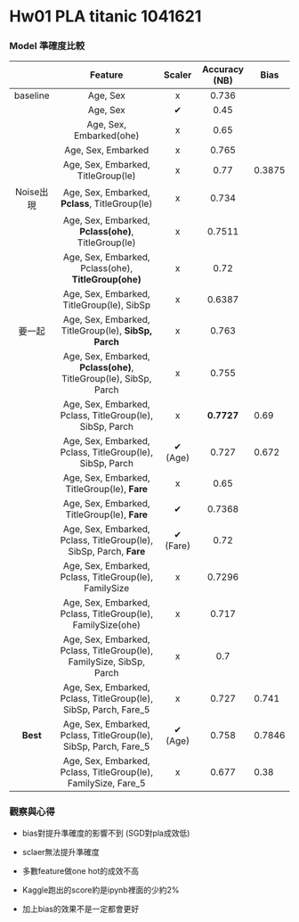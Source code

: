 # Hw01 PLA titanic 1041621

### Model 準確度比較

|          | Feature                                                              | Scaler    | Accuracy (NB) | Bias   |
|:--------:|:--------------------------------------------------------------------:|:---------:|:-------------:| ------ |
| baseline | Age, Sex                                                             | x         | 0.736         |        |
|          | Age, Sex                                                             | ✔︎        | 0.45          |        |
|          | Age, Sex, Embarked(ohe)                                              | x         | 0.65          |        |
|          | Age, Sex, Embarked                                                   | x         | 0.765         |        |
|          | Age, Sex, Embarked, TitleGroup(le)                                   | x         | 0.77          | 0.3875 |
| Noise出現  | Age, Sex, Embarked, **Pclass**, TitleGroup(le)                       | x         | 0.734         |        |
|          | Age, Sex, Embarked, **Pclass(ohe)**, TitleGroup(le)                  | x         | 0.7511        |        |
|          | Age, Sex, Embarked, Pclass(ohe), **TitleGroup(ohe)**                 | x         | 0.72          |        |
|          | Age, Sex, Embarked, TitleGroup(le), SibSp                            | x         | 0.6387        |        |
| 要一起      | Age, Sex, Embarked, TitleGroup(le), **SibSp, Parch**                 | x         | 0.763         |        |
|          | Age, Sex, Embarked, **Pclass(ohe)**, TitleGroup(le), SibSp, Parch    | x         | 0.755         |        |
|          | Age, Sex, Embarked, Pclass, TitleGroup(le), SibSp, Parch             | x         | **0.7727**    | 0.69   |
|          | Age, Sex, Embarked, Pclass, TitleGroup(le), SibSp, Parch             | ✔︎ (Age)  | 0.727         | 0.672  |
|          | Age, Sex, Embarked, TitleGroup(le), **Fare**                         | x         | 0.65          |        |
|          | Age, Sex, Embarked, TitleGroup(le), **Fare**                         | ✔︎        | 0.7368        |        |
|          | Age, Sex, Embarked, Pclass, TitleGroup(le), SibSp, Parch, **Fare**   | ✔︎ (Fare) | 0.72          |        |
|          | Age, Sex, Embarked, Pclass, TitleGroup(le), FamilySize               | x         | 0.7296        |        |
|          | Age, Sex, Embarked, Pclass, TitleGroup(le), FamilySize(ohe)          | x         | 0.717         |        |
|          | Age, Sex, Embarked, Pclass, TitleGroup(le), FamilySize, SibSp, Parch | x         | 0.7           |        |
|          | Age, Sex, Embarked, Pclass, TitleGroup(le), SibSp, Parch, Fare_5     | x         | 0.727         | 0.741  |
| **Best** | Age, Sex, Embarked, Pclass, TitleGroup(le), SibSp, Parch, Fare_5     | ✔︎ (Age)  | 0.758         | 0.7846 |
|          | Age, Sex, Embarked, Pclass, TitleGroup(le), FamilySize, Fare_5       | x         | 0.677         | 0.38   |

### 觀察與心得

* bias對提升準確度的影響不到 (SGD對pla成效低)

* sclaer無法提升準確度

* 多數feature做one hot的成效不高

* Kaggle跑出的score約是ipynb裡面的少約2%

* 加上bias的效果不是一定都會更好
